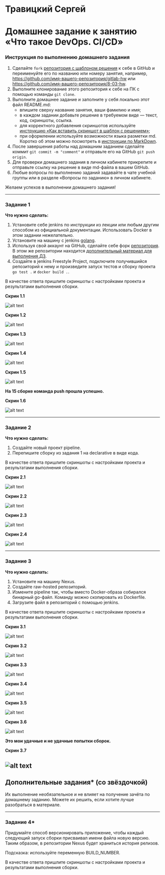 # Травицкий Сергей
# Домашнее задание к занятию «Что такое DevOps. СI/СD»

### Инструкция по выполнению домашнего задания

   1. Сделайте `fork` [репозитория c шаблоном решения](https://github.com/netology-code/sys-pattern-homework) к себе в GitHub и переименуйте его по названию или номеру занятия, например, https://github.com/имя-вашего-репозитория/gitlab-hw или https://github.com/имя-вашего-репозитория/8-03-hw.
   2. Выполните клонирование этого репозитория к себе на ПК с помощью команды `git clone`.
   3. Выполните домашнее задание и заполните у себя локально этот файл README.md:
      - впишите сверху название занятия, ваши фамилию и имя;
      - в каждом задании добавьте решение в требуемом виде — текст, код, скриншоты, ссылка.
      - для корректного добавления скриншотов используйте [инструкцию «Как вставить скриншот в шаблон с решением»](https://github.com/netology-code/sys-pattern-homework/blob/main/screen-instruction.md);
      - при оформлении используйте возможности языка разметки md. Коротко об этом можно посмотреть в [инструкции  по MarkDown](https://github.com/netology-code/sys-pattern-homework/blob/main/md-instruction.md).
   4. После завершения работы над домашним заданием сделайте коммит `git commit -m "comment"` и отправьте его на GitHub `git push origin`.
   5. Для проверки домашнего задания в личном кабинете прикрепите и отправьте ссылку на решение в виде md-файла в вашем GitHub.
   6. Любые вопросы по выполнению заданий задавайте в чате учебной группы или в разделе «Вопросы по заданию» в личном кабинете.
   
Желаем успехов в выполнении домашнего задания!

---

### Задание 1

**Что нужно сделать:**

1. Установите себе jenkins по инструкции из лекции или любым другим способом из официальной документации. Использовать Docker в этом задании нежелательно.
2. Установите на машину с jenkins [golang](https://golang.org/doc/install).
3. Используя свой аккаунт на GitHub, сделайте себе форк [репозитория](https://github.com/netology-code/sdvps-materials.git). В этом же репозитории находится [дополнительный материал для выполнения ДЗ](https://github.com/netology-code/sdvps-materials/blob/main/CICD/8.2-hw.md).
3. Создайте в jenkins Freestyle Project, подключите получившийся репозиторий к нему и произведите запуск тестов и сборку проекта ```go test .``` и  ```docker build .```.  

В качестве ответа пришлите скриншоты с настройками проекта и результатами выполнения сборки.  

**Скрин 1.1**  

![alt text](https://github.com/travickiy67/DevOps.-I-D/blob/main/img/jenkins1.0.png)  

**Скрин 1.2**  

![alt text](https://github.com/travickiy67/DevOps.-I-D/blob/main/img/jenkins1.2.png)  

**Скрин 1.3**  

![alt text](https://github.com/travickiy67/DevOps.-I-D/blob/main/img/jenkins1.3.png)  

**Скрин 1.4**  

![alt text](https://github.com/travickiy67/DevOps.-I-D/blob/main/img/jenkins1.4.png)  

**Скрин 1.5**  

![alt text](https://github.com/travickiy67/DevOps.-I-D/blob/main/img/jenkins1.5.png)  

**На 15 сборке команда push прошла успешно.**  

**Скрин 1.6**  

![alt text](https://github.com/travickiy67/DevOps.-I-D/blob/main/img/jenkins1.6.png)  

---

### Задание 2

**Что нужно сделать:**

1. Создайте новый проект pipeline.
2. Перепишите сборку из задания 1 на declarative в виде кода.

В качестве ответа пришлите скриншоты с настройками проекта и результатами выполнения сборки.  

**Скрин 2.1**  

![alt text](https://github.com/travickiy67/DevOps.-I-D/blob/main/img/jenkins2.1.png)  

**Скрин 2.2**  

![alt text](https://github.com/travickiy67/DevOps.-I-D/blob/main/img/jenkins2.2.png)  

**Скрин 2.3**  

![alt text](https://github.com/travickiy67/DevOps.-I-D/blob/main/img/jenkins2.3.png)  

**Скрин 2.4**  

![alt text](https://github.com/travickiy67/DevOps.-I-D/blob/main/img/jenkins2.4.png)  

---

### Задание 3

**Что нужно сделать:**

1. Установите на машину Nexus.
1. Создайте raw-hosted репозиторий.
1. Измените pipeline так, чтобы вместо Docker-образа собирался бинарный go-файл. Команду можно скопировать из Dockerfile.
1. Загрузите файл в репозиторий с помощью jenkins.

В качестве ответа пришлите скриншоты с настройками проекта и результатами выполнения сборки.  

**Скрин 3.1**  

![alt text](https://github.com/travickiy67/DevOps.-I-D/blob/main/img/jenkins3.1.png)  

**Скрин 3.2**  

![alt text](https://github.com/travickiy67/DevOps.-I-D/blob/main/img/jenkins3.2.png)  

**Скрин 3.3**  

![alt text](https://github.com/travickiy67/DevOps.-I-D/blob/main/img/jenkins3.3.png)  

**Скрин 3.4**  

![alt text](https://github.com/travickiy67/DevOps.-I-D/blob/main/img/jenkins3.4.png)  

**Скрин 3.5**  

![alt text](https://github.com/travickiy67/DevOps.-I-D/blob/main/img/jenkins3.5.png)  

**Скрин 3.6**  

![alt text](https://github.com/travickiy67/DevOps.-I-D/blob/main/img/jenkins3.6.png)  

**Это мои удачные и не удачные попытки сборок.**

**Скрин 3.7**  

![alt text](https://github.com/travickiy67/DevOps.-I-D/blob/main/img/jenkins3.7.png)  
---
## Дополнительные задания* (со звёздочкой)

Их выполнение необязательное и не влияет на получение зачёта по домашнему заданию. Можете их решить, если хотите лучше разобраться в материале.

---

### Задание 4*

Придумайте способ версионировать приложение, чтобы каждый следующий запуск сборки присваивал имени файла новую версию. Таким образом, в репозитории Nexus будет храниться история релизов.

Подсказка: используйте переменную BUILD_NUMBER.

В качестве ответа пришлите скриншоты с настройками проекта и результатами выполнения сборки.
